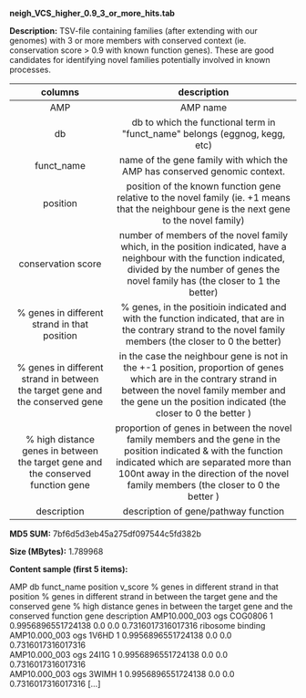 **neigh_VCS_higher_0.9_3_or_more_hits.tab**

**Description:**	TSV-file containing families (after extending with our genomes) with 3 or more members
                        with conserved context (ie. conservation score > 0.9 with known function genes). These
                        are good candidates for identifying novel families potentially involved in known processes.

| **columns** | **description** |
| :---: | :---: |
| AMP | AMP name |
| db | db to which the functional term in "funct_name" belongs (eggnog, kegg, etc) |
| funct_name | name of the gene family with which the AMP has conserved genomic context. |
| position | position of the known function gene relative to the novel family (ie. +1 means that the neighbour gene is the next gene to the novel family) |
| conservation score | number of members of the novel family which, in the position indicated, have a neighbour with the function indicated, divided by the number of genes the novel family has (the closer to 1 the better) |
| % genes in different strand in that position | % genes, in the positioin indicated and with the function indicated, that are in the contrary strand to the novel family members (the closer to 0 the better) |
| % genes in different strand in between the target gene and the conserved gene | in the case the neighbour gene is not in the +-1 position, proportion of genes which are in the contrary strand in between the novel family member and the gene un the position indicated (the closer to 0 the better ) |
| % high distance genes in between the target gene and the conserved function gene | proportion of genes in between the novel family members and the gene in the position indicated & with the function indicated which are separated more than 100nt away in the direction of the novel family members (the closer to 0 the better ) |
| description | description of gene/pathway function |


**MD5 SUM:**	7bf6d5d3eb45a275df097544c5fd382b

**Size (MBytes):**	1.789968

**Content sample (first 5 items):**

AMP	db	funct_name	position	v_score	% genes in different strand in that position	% genes in different strand in between the target gene and the conserved gene	% high distance genes in between the target gene and the conserved function gene	description
AMP10.000_003	ogs	COG0806	1	0.9956896551724138	0.0	0.0	0.7316017316017316	ribosome binding
AMP10.000_003	ogs	1V6HD	1	0.9956896551724138	0.0	0.0	0.7316017316017316	
AMP10.000_003	ogs	24I1G	1	0.9956896551724138	0.0	0.0	0.7316017316017316	
AMP10.000_003	ogs	3WIMH	1	0.9956896551724138	0.0	0.0	0.7316017316017316
[...]
